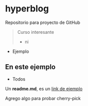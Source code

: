 # hyperblog
Repositorio para proyecto de GitHub
> Curso interesante
> - ni

* Ejemplo

## En este ejemplo
* Todos

Un **readme.md**, es un [link de ejemplo](https://www.google.com/)

Agrego algo para probar cherry-pick